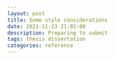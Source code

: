 ```yaml
---
layout: post
title: Some style considerations
date: 2021-11-23 21:01:00
description: Preparing to submit
tags: thesis dissertation 
categories: reference
---
```

